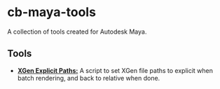 # cb-maya-tools
A collection of tools created for Autodesk Maya.
## Tools
- **[XGen Explicit Paths:](/xgen-explicit-paths/XGen_ExplicitPaths.py)** A script to set XGen file paths to explicit when batch rendering, and back to relative when done.

